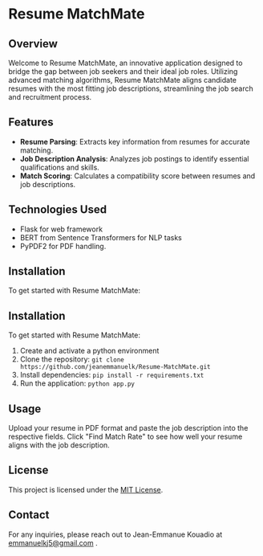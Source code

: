 # Resume MatchMate

## Overview
Welcome to Resume MatchMate, an innovative application designed to bridge the gap between job seekers and their ideal job roles. Utilizing advanced matching algorithms, Resume MatchMate aligns candidate resumes with the most fitting job descriptions, streamlining the job search and recruitment process.

## Features
- **Resume Parsing**: Extracts key information from resumes for accurate matching.
- **Job Description Analysis**: Analyzes job postings to identify essential qualifications and skills.
- **Match Scoring**: Calculates a compatibility score between resumes and job descriptions.

## Technologies Used
- Flask for web framework
- BERT from Sentence Transformers for NLP tasks
- PyPDF2 for PDF handling.

## Installation
To get started with Resume MatchMate:
## Installation
To get started with Resume MatchMate:
1. Create and activate a python environment
2. Clone the repository: `git clone https://github.com/jeanemmanuelk/Resume-MatchMate.git`
3. Install dependencies: `pip install -r requirements.txt`
4. Run the application: `python app.py`

## Usage
Upload your resume in PDF format and paste the job description into the respective fields. Click "Find Match Rate" to see how well your resume aligns with the job description.

## License
This project is licensed under the [MIT License](LICENSE.md).

## Contact
For any inquiries, please reach out to Jean-Emmanue Kouadio at emmanuelkj5@gmail.com .
